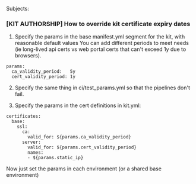 Subjects:

### [KIT AUTHORSHIP] How to override kit certificate expiry dates

1. Specify the params in the base manifest.yml segment for the kit, with
   reasonable default values  You can add different periods to meet needs (ie
   long-lived api certs vs web portal certs that can't exceed 1y due to
   browsers).

```
params:
  ca_validity_period:   5y
  cert_validity_period: 1y
```

2. Specify the same thing in ci/test_params.yml so that the pipelines don't fail.

3. Specify the params in the cert definitions in kit.yml:
```
certificates:
  base:
    ssl:
      ca:
        valid_for: ${params.ca_validity_period}
      server:
        valid_for: ${params.cert_validity_period}
        names:
        - ${params.static_ip}
```

Now just set the params in each environment (or a shared base environment)
